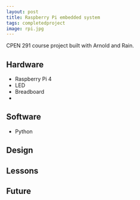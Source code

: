 ```yaml
---
layout: post
title: Raspberry Pi embedded system
tags: completedproject
image: rpi.jpg
---
```


CPEN 291 course project built with Arnold and Rain. 

## Hardware
- Raspberry Pi 4
- LED
- Breadboard
- 

## Software
- Python

## Design 


## Lessons


## Future 
